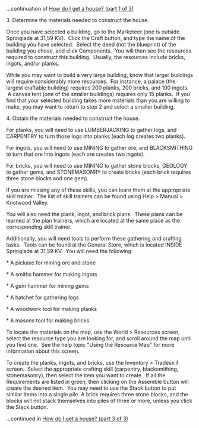 ---
---
...continuation of [How do I get a house? (part 1 of 3)](manualnew.asp?search=713)

3\. Determine the materials needed to construct the house.

  

Once you have selected a building, go to the Marketeer (one is outside Springlade at 31,59 KV).  Click the Craft button, and type the name of the building you have selected.  Select the deed (not the blueprint) of the building you chose, and click Components.  You will then see the resources required to construct this building.  Usually, the resources include bricks, ingots, and/or planks.

  

While you may want to build a very large building, know that larger buildings will require considerably more resources.  For instance, a palace (the largest craftable building) requires 200 planks, 200 bricks, and 100 ingots.  A canvas tent (one of the smaller buildings) requires only 15 planks.  If you find that your selected building takes more materials than you are willing to make, you may want to return to step 2 and select a smaller building. 

4\. Obtain the materials needed to construct the house.

  

For planks, you will need to use LUMBERJACKING to gather logs, and CARPENTRY to turn those logs into planks (each log creates two planks). 

  

For ingots, you will need to use MINING to gather ore, and BLACKSMITHING to turn that ore into ingots (each ore creates two ingots).

  

For bricks, you will need to use MINING to gather stone blocks, GEOLOGY to gather gems, and STONEMASONRY to create bricks (each brick requires three stone blocks and one gem).

  

If you are missing any of these skills, you can learn them at the appropriate skill trainer.  The list of skill trainers can be found using Help > Manual > Knotwood Valley.

  

You will also need the plank, ingot, and brick plans.  These plans can be learned at the plan trainers, which are located at the same place as the corresponding skill trainer.

  

Additionally, you will need tools to perform these gathering and crafting tasks.  Tools can be found at the General Store, which is located INSIDE Springlade at 31,59 KV.  You will need the following:

\* A pickaxe for mining ore and stone

\* A smiths hammer for making ingots

\* A gem hammer for mining gems

\* A hatchet for gathering logs 

\* A woodwork tool for making planks

\* A masons tool for making bricks

  

To locate the materials on the map, use the World > Resources screen, select the resource type you are looking for, and scroll around the map until you find one.  See the help topic "Using the Resource Map" for more information about this screen.

  

To create the planks, ingots, and bricks, use the Inventory > Tradeskill screen.  Select the appropriate crafting skill (carpentry, blacksmithing, stonemasonry), then select the item you want to create.  If all the Requirements are listed in green, then clicking on the Assemble button will create the desired item.  You may need to use the Stack button to put similar items into a single pile. A brick requires three stone blocks, and the blocks will not stack themselves into piles of three or more, unless you click the Stack button.

...continued in [How do I get a house? (part 3 of 3)](manualnew.asp?search=715)